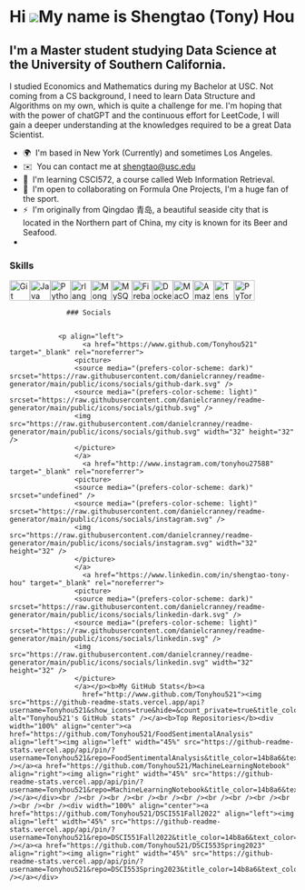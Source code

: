 Hi ![](https://user-images.githubusercontent.com/18350557/176309783-0785949b-9127-417c-8b55-ab5a4333674e.gif)My name is Shengtao (Tony) Hou
===========================================================================================================================================

I'm a Master student studying Data Science at the University of Southern California.
------------------------------------------------------------------------------------

I studied Economics and Mathematics during my Bachelor at USC. Not coming from a CS background, I need to learn Data Structure and Algorithms on my own, which is quite a challenge for me. I'm hoping that with the power of chatGPT and the continuous effort for LeetCode, I will gain a deeper understanding at the knowledges required to be a great Data Scientist.

*   🌍  I'm based in New York (Currently) and sometimes Los Angeles.
*   ✉️  You can contact me at [shengtao@usc.edu](mailto:shengtao@usc.edu)
*   🧠  I'm learning CSCI572, a course called Web Information Retrieval.
*   🤝  I'm open to collaborating on Formula One Projects, I'm a huge fan of the sport.
*   ⚡  I'm originally from Qingdao 青岛, a beautiful seaside city that is located in the Northern part of China, my city is known for its Beer and Seafood.
*
### Skills 
<p align="left">
<a href="https://git-scm.com/" target="_blank" rel="noreferrer"><img src="https://raw.githubusercontent.com/danielcranney/readme-generator/main/public/icons/skills/git-colored.svg" width="36" height="36" alt="Git" /></a><a href="https://www.oracle.com/java/" target="_blank" rel="noreferrer"><img src="https://raw.githubusercontent.com/danielcranney/readme-generator/main/public/icons/skills/java-colored.svg" width="36" height="36" alt="Java" /></a><a href="https://www.python.org/" target="_blank" rel="noreferrer"><img src="https://raw.githubusercontent.com/danielcranney/readme-generator/main/public/icons/skills/python-colored.svg" width="36" height="36" alt="Python" /></a><a href="https://www.r-project.org/" target="_blank" rel="noreferrer"><img src="https://raw.githubusercontent.com/danielcranney/readme-generator/main/public/icons/skills/rlang-colored.svg" width="36" height="36" alt="rlang" /></a><a href="https://www.mongodb.com/" target="_blank" rel="noreferrer"><img src="https://raw.githubusercontent.com/danielcranney/readme-generator/main/public/icons/skills/mongodb-colored.svg" width="36" height="36" alt="MongoDB" /></a><a href="https://www.mysql.com/" target="_blank" rel="noreferrer"><img src="https://raw.githubusercontent.com/danielcranney/readme-generator/main/public/icons/skills/mysql-colored.svg" width="36" height="36" alt="MySQL" /></a><a href="https://firebase.google.com/" target="_blank" rel="noreferrer"><img src="https://raw.githubusercontent.com/danielcranney/readme-generator/main/public/icons/skills/firebase-colored.svg" width="36" height="36" alt="Firebase" /></a><a href="https://www.docker.com/" target="_blank" rel="noreferrer"><img src="https://raw.githubusercontent.com/danielcranney/readme-generator/main/public/icons/skills/docker-colored.svg" width="36" height="36" alt="Docker" /></a><a href="https://apple.com" target="_blank" rel="noreferrer"><img src="https://raw.githubusercontent.com/danielcranney/readme-generator/main/public/icons/skills/macos-colored-dark.svg" width="36" height="36" alt="MacOS" /></a><a href="https://aws.amazon.com" target="_blank" rel="noreferrer"><img src="https://raw.githubusercontent.com/danielcranney/readme-generator/main/public/icons/skills/aws-colored-dark.svg" width="36" height="36" alt="Amazon Web Services" /></a><a href="https://www.tensorflow.org/" target="_blank" rel="noreferrer"><img src="https://raw.githubusercontent.com/danielcranney/readme-generator/main/public/icons/skills/tensorflow-colored.svg" width="36" height="36" alt="TensorFlow" /></a><a href="https://pytorch.org/" target="_blank" rel="noreferrer"><img src="https://raw.githubusercontent.com/danielcranney/readme-generator/main/public/icons/skills/pytorch-colored.svg" width="36" height="36" alt="PyTorch" /></a>
                    </p>
                    
                  ### Socials
                  
                  
                <p align="left">
                      <a href="https://www.github.com/Tonyhou521" target="_blank" rel="noreferrer">
                    <picture>
                    <source media="(prefers-color-scheme: dark)" srcset="https://raw.githubusercontent.com/danielcranney/readme-generator/main/public/icons/socials/github-dark.svg" />
                    <source media="(prefers-color-scheme: light)" srcset="https://raw.githubusercontent.com/danielcranney/readme-generator/main/public/icons/socials/github.svg" />
                    <img src="https://raw.githubusercontent.com/danielcranney/readme-generator/main/public/icons/socials/github.svg" width="32" height="32" />
                    </picture>
                    </a>
                      <a href="http://www.instagram.com/tonyhou27588" target="_blank" rel="noreferrer">
                    <picture>
                    <source media="(prefers-color-scheme: dark)" srcset="undefined" />
                    <source media="(prefers-color-scheme: light)" srcset="https://raw.githubusercontent.com/danielcranney/readme-generator/main/public/icons/socials/instagram.svg" />
                    <img src="https://raw.githubusercontent.com/danielcranney/readme-generator/main/public/icons/socials/instagram.svg" width="32" height="32" />
                    </picture>
                    </a>
                      <a href="https://www.linkedin.com/in/shengtao-tony-hou" target="_blank" rel="noreferrer">
                    <picture>
                    <source media="(prefers-color-scheme: dark)" srcset="https://raw.githubusercontent.com/danielcranney/readme-generator/main/public/icons/socials/linkedin-dark.svg" />
                    <source media="(prefers-color-scheme: light)" srcset="https://raw.githubusercontent.com/danielcranney/readme-generator/main/public/icons/socials/linkedin.svg" />
                    <img src="https://raw.githubusercontent.com/danielcranney/readme-generator/main/public/icons/socials/linkedin.svg" width="32" height="32" />
                    </picture>
                    </a></p><b>My GitHub Stats</b><a
                      href="http://www.github.com/Tonyhou521"><img src="https://github-readme-stats.vercel.app/api?username=Tonyhou521&show_icons=true&hide=&count_private=true&title_color=14b8a6&text_color=ffffff&icon_color=14b8a6&bg_color=181824&hide_border=true&show_icons=true" alt="Tonyhou521's GitHub stats" /></a><b>Top Repositories</b><div width="100%" align="center"><a href="https://github.com/Tonyhou521/FoodSentimentalAnalysis" align="left"><img align="left" width="45%" src="https://github-readme-stats.vercel.app/api/pin/?username=Tonyhou521&repo=FoodSentimentalAnalysis&title_color=14b8a6&text_color=ffffff&icon_color=14b8a6&bg_color=181824&hide_border=true&locale=en" /></a><a href="https://github.com/Tonyhou521/MachineLearningNotebook" align="right"><img align="right" width="45%" src="https://github-readme-stats.vercel.app/api/pin/?username=Tonyhou521&repo=MachineLearningNotebook&title_color=14b8a6&text_color=ffffff&icon_color=14b8a6&bg_color=181824&hide_border=true&locale=en" /></a></div><br /><br /><br /><br /><br /><br /><br /><br /><br /><br /><br /><br /><div width="100%" align="center"><a href="https://github.com/Tonyhou521/DSCI551Fall2022" align="left"><img align="left" width="45%" src="https://github-readme-stats.vercel.app/api/pin/?username=Tonyhou521&repo=DSCI551Fall2022&title_color=14b8a6&text_color=ffffff&icon_color=14b8a6&bg_color=181824&hide_border=true&locale=en" /></a><a href="https://github.com/Tonyhou521/DSCI553Spring2023" align="right"><img align="right" width="45%" src="https://github-readme-stats.vercel.app/api/pin/?username=Tonyhou521&repo=DSCI553Spring2023&title_color=14b8a6&text_color=ffffff&icon_color=14b8a6&bg_color=181824&hide_border=true&locale=en" /></a></div>

